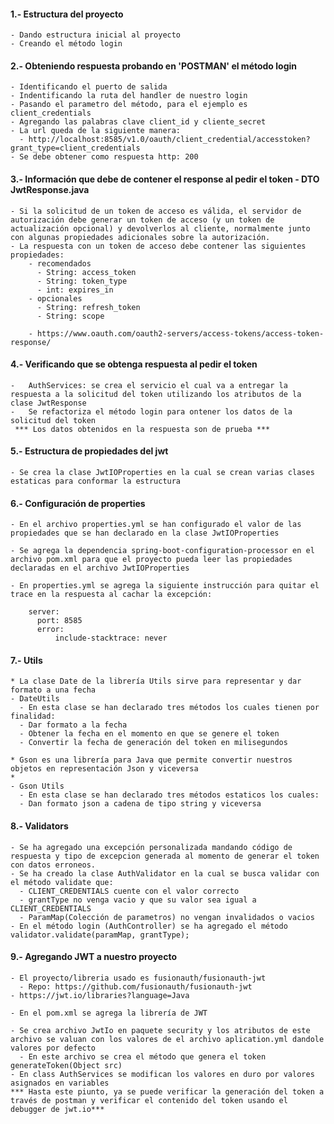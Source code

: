 

 #### 1.- Estructura del proyecto
    - Dando estructura inicial al proyecto
    - Creando el método login

#### 2.- Obteniendo respuesta probando en 'POSTMAN' el método login
    - Identificando el puerto de salida
    - Indentificando la ruta del handler de nuestro login
    - Pasando el parametro del método, para el ejemplo es client_credentials
    - Agregando las palabras clave client_id y cliente_secret
    - La url queda de la siguiente manera:
      - http://localhost:8585/v1.0/oauth/client_credential/accesstoken?grant_type=client_credentials
    - Se debe obtener como respuesta http: 200

#### 3.- Información que debe de contener el response al pedir el token - DTO JwtResponse.java

    - Si la solicitud de un token de acceso es válida, el servidor de autorización debe generar un token de acceso (y un token de actualización opcional) y devolverlos al cliente, normalmente junto con algunas propiedades adicionales sobre la autorización.
    - La respuesta con un token de acceso debe contener las siguientes propiedades:
        - recomendados
          - String: access_token
          - String: token_type
          - int: expires_in
        - opcionales
          - String: refresh_token
          - String: scope

        - https://www.oauth.com/oauth2-servers/access-tokens/access-token-response/


#### 4.- Verificando que se obtenga respuesta al pedir el token

    -   AuthServices: se crea el servicio el cual va a entregar la respuesta a la solicitud del token utilizando los atributos de la clase JwtResponse
    -   Se refactoriza el método login para ontener los datos de la solicitud del token
     *** Los datos obtenidos en la respuesta son de prueba ***


#### 5.- Estructura de propiedades del jwt
    - Se crea la clase JwtIOProperties en la cual se crean varias clases estaticas para conformar la estructura


#### 6.- Configuración de properties
    - En el archivo properties.yml se han configurado el valor de las propiedades que se han declarado en la clase JwtIOProperties

    - Se agrega la dependencia spring-boot-configuration-processor en el archivo pom.xml para que el proyecto pueda leer las propiedades declaradas en el archivo JwtIOProperties

    - En properties.yml se agrega la siguiente instrucción para quitar el trace en la respuesta al cachar la excepción:
  ```
      server:
        port: 8585
        error:
            include-stacktrace: never
```

#### 7.- Utils

    * La clase Date de la librería Utils sirve para representar y dar formato a una fecha
    - DateUtils
      - En esta clase se han declarado tres métodos los cuales tienen por finalidad:
      - Dar formato a la fecha
      - Obtener la fecha en el momento en que se genere el token
      - Convertir la fecha de generación del token en milisegundos

    * Gson es una librería para Java que permite convertir nuestros objetos en representación Json y viceversa
    *
    - Gson Utils
      - En esta clase se han declarado tres métodos estaticos los cuales:
      - Dan formato json a cadena de tipo string y viceversa

#### 8.- Validators

    - Se ha agregado una excepción personalizada mandando código de respuesta y tipo de excepcion generada al momento de generar el token con datos erroneos.
    - Se ha creado la clase AuthValidator en la cual se busca validar con el método validate que:
      - CLIENT_CREDENTIALS cuente con el valor correcto
      - grantType no venga vacio y que su valor sea igual a CLIENT_CREDENTIALS
      - ParamMap(Colección de parametros) no vengan invalidados o vacios
    - En el método login (AuthController) se ha agregado el método  validator.validate(paramMap, grantType);



#### 9.- Agregando JWT a nuestro proyecto

    - El proyecto/libreria usado es fusionauth/fusionauth-jwt
      - Repo: https://github.com/fusionauth/fusionauth-jwt
    - https://jwt.io/libraries?language=Java

    - En el pom.xml se agrega la librería de JWT

    - Se crea archivo JwtIo en paquete security y los atributos de este archivo se valuan con los valores de el archivo aplication.yml dandole valores por defecto
      - En este archivo se crea el método que genera el token generateToken(Object src)
    - En class AuthServices se modifican los valores en duro por valores asignados en variables
    *** Hasta este piunto, ya se puede verificar la generación del token a través de postman y verificar el contenido del token usando el debugger de jwt.io***
